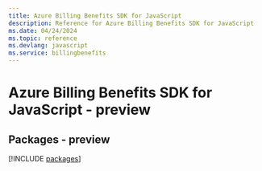 ```yaml
---
title: Azure Billing Benefits SDK for JavaScript
description: Reference for Azure Billing Benefits SDK for JavaScript
ms.date: 04/24/2024
ms.topic: reference
ms.devlang: javascript
ms.service: billingbenefits
---
```

# Azure Billing Benefits SDK for JavaScript - preview
## Packages - preview
[!INCLUDE [packages](billing-benefits-index.md)]